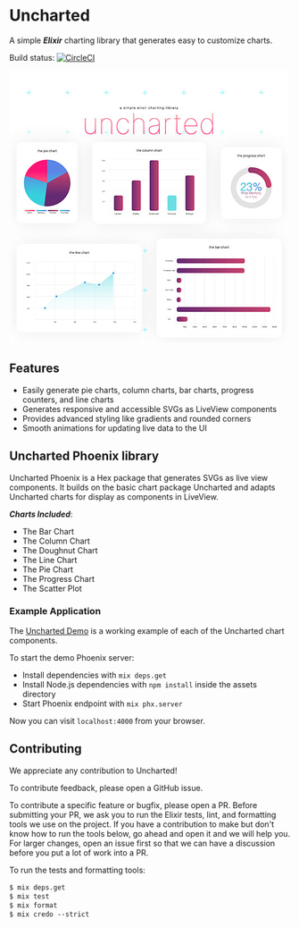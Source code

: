 # Uncharted
A simple ***Elixir*** charting library that generates easy to customize charts.

Build status: [![CircleCI](https://circleci.com/gh/unchartedelixir/uncharted/tree/master.svg?style=svg)](https://circleci.com/gh/unchartedelixir/uncharted/tree/master)

![Bar Chart](uncharted_phoenix/assets/images/uncharted.jpg?raw=true "Uncharted Charts")

## Features
- Easily generate pie charts, column charts, bar charts, progress counters, and line charts
- Generates responsive and accessible SVGs as LiveView components
- Provides advanced styling like gradients and rounded corners
- Smooth animations for updating live data to the UI

## Uncharted Phoenix library
Uncharted Phoenix is a Hex package that generates SVGs as live view components. It builds on the
basic chart package Uncharted and adapts Uncharted charts for display as components in LiveView.

***Charts Included***:
- The Bar Chart
- The Column Chart
- The Doughnut Chart
- The Line Chart
- The Pie Chart
- The Progress Chart
- The Scatter Plot

### Example Application
The [Uncharted Demo](https://github.com/unchartedelixir/demo) is a working example of each of the Uncharted chart components.

To start the demo Phoenix server:

* Install dependencies with `mix deps.get`
* Install Node.js dependencies with `npm install` inside the assets directory
* Start Phoenix endpoint with `mix phx.server`

Now you can visit `localhost:4000` from your browser.


## Contributing

We appreciate any contribution to Uncharted!

To contribute feedback, please open a GitHub issue.

To contribute a specific feature or bugfix, please open a PR. Before submitting your PR, we ask you to run the Elixir
tests, lint, and formatting tools we use on the project. If you have a contribution to make but don't know how to run
the tools below, go ahead and open it and we will help you. For larger changes, open an issue first so that we can have
a discussion before you put a lot of work into a PR.

To run the tests and formatting tools:

```
$ mix deps.get
$ mix test
$ mix format
$ mix credo --strict
 ```
